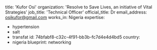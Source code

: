 title: 'Kufor Osi'
organization: 'Resolve to Save Lives, an initiative of Vital Strategies'
job_title: 'Technical Officer'
official_title: Dr
email_address: osikufor@gmail.com
works_in: Nigeria
expertise:
  - hypertension
  - salt
  - transfat
id: 74bfabf8-c32c-4f91-bb3b-fc7d4e4d4bd5
country:
  - nigeria
blueprint: networking
